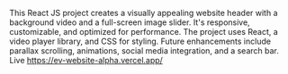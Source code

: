 This React JS project creates a visually appealing website header with a background video and a full-screen image slider. It's responsive, customizable, and optimized for performance. The project uses React, a video player library, and CSS for styling. Future enhancements include parallax scrolling, animations, social media integration, and a search bar.
Live https://ev-website-alpha.vercel.app/
